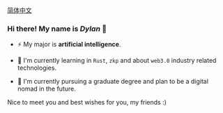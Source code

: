<a href = "./readme/README.zh-CN.md">简体中文</a>

### Hi there! My name is **_Dylan_** 👋

<!--
**DylanJinx/DylanJinx** is a ✨ _special_ ✨ repository because its `README.md` (this file) appears on your GitHub profile.

Here are some ideas to get you started:

- 🔭 I’m currently working on ...
- 🌱 I’m currently learning ...
- 👯 I’m looking to collaborate on ...
- 🤔 I’m looking for help with ...
- 💬 Ask me about ...
- 📫 How to reach me: ...
- 😄 Pronouns: ...
- ⚡ Fun fact: ...
-->

- ⚡ My major is **artificial intelligence**.

- 🌱 I'm currently learning in `Rust`, `zkp` and about `web3.0` industry related technologies.

- 🔭 I'm currently pursuing a graduate degree and plan to be a digital nomad in the future.

Nice to meet you and best wishes for you, my friends :)
